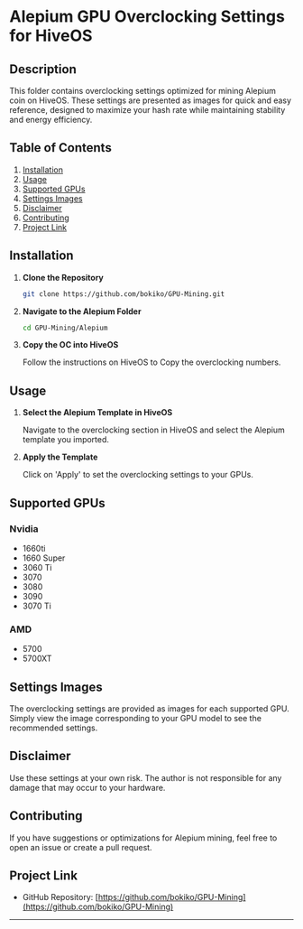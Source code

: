 

# Alepium GPU Overclocking Settings for HiveOS

## Description

This folder contains overclocking settings optimized for mining Alepium coin on HiveOS. These settings are presented as images for quick and easy reference, designed to maximize your hash rate while maintaining stability and energy efficiency.

## Table of Contents

1. [Installation](#installation)
2. [Usage](#usage)
3. [Supported GPUs](#supported-gpus)
4. [Settings Images](#settings-images)
5. [Disclaimer](#disclaimer)
6. [Contributing](#contributing)
7. [Project Link](#project-link)

## Installation

1. **Clone the Repository**
    ```bash
    git clone https://github.com/bokiko/GPU-Mining.git
    ```

2. **Navigate to the Alepium Folder**
    ```bash
    cd GPU-Mining/Alepium
    ```

3. **Copy the OC into HiveOS**

    Follow the instructions on HiveOS to Copy the overclocking numbers.

## Usage

1. **Select the Alepium Template in HiveOS**

    Navigate to the overclocking section in HiveOS and select the Alepium template you imported.

2. **Apply the Template**

    Click on 'Apply' to set the overclocking settings to your GPUs.

## Supported GPUs

### Nvidia
- 1660ti
- 1660 Super
- 3060 Ti
- 3070
- 3080
- 3090
- 3070 Ti

### AMD
- 5700
- 5700XT

## Settings Images

The overclocking settings are provided as images for each supported GPU. Simply view the image corresponding to your GPU model to see the recommended settings.

## Disclaimer

Use these settings at your own risk. The author is not responsible for any damage that may occur to your hardware.

## Contributing

If you have suggestions or optimizations for Alepium mining, feel free to open an issue or create a pull request.

## Project Link

- GitHub Repository: [https://github.com/bokiko/GPU-Mining](https://github.com/bokiko/GPU-Mining)

---

